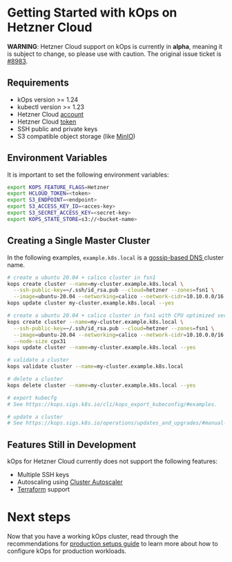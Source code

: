 # Getting Started with kOps on Hetzner Cloud

**WARNING**: Hetzner Cloud support on kOps is currently in **alpha**, meaning it is subject to change, so please use with caution.
The original issue ticket is [#8983](https://github.com/kubernetes/kops/issues/8983).

## Requirements
* kOps version >= 1.24
* kubectl version >= 1.23
* Hetzner Cloud [account](https://accounts.hetzner.com/login)
* Hetzner Cloud [token](https://docs.hetzner.cloud/#authentication)
* SSH public and private keys
* S3 compatible object storage (like [MinIO](https://docs.min.io/minio/baremetal/security/minio-identity-management/user-management.html))

## Environment Variables

It is important to set the following environment variables:
```bash
export KOPS_FEATURE_FLAGS=Hetzner
export HCLOUD_TOKEN=<token>
export S3_ENDPOINT=<endpoint>
export S3_ACCESS_KEY_ID=<acces-key>
export S3_SECRET_ACCESS_KEY=<secret-key>
export KOPS_STATE_STORE=s3://<bucket-name>
```

## Creating a Single Master Cluster

In the following examples, `example.k8s.local` is a [gossip-based DNS ](../gossip.md) cluster name.

```bash
# create a ubuntu 20.04 + calico cluster in fsn1
kops create cluster --name=my-cluster.example.k8s.local \
  --ssh-public-key=~/.ssh/id_rsa.pub --cloud=hetzner --zones=fsn1 \
  --image=ubuntu-20.04 --networking=calico --network-cidr=10.10.0.0/16 
kops update cluster my-cluster.example.k8s.local --yes

# create a ubuntu 20.04 + calico cluster in fsn1 with CPU optimized servers
kops create cluster --name=my-cluster.example.k8s.local \
  --ssh-public-key=~/.ssh/id_rsa.pub --cloud=hetzner --zones=fsn1 \
  --image=ubuntu-20.04 --networking=calico --network-cidr=10.10.0.0/16 \
  --node-size cpx31
kops update cluster --name=my-cluster.example.k8s.local --yes

# validate a cluster
kops validate cluster --name=my-cluster.example.k8s.local

# delete a cluster
kops delete cluster --name=my-cluster.example.k8s.local --yes

# export kubecfg
# See https://kops.sigs.k8s.io/cli/kops_export_kubeconfig/#examples. 

# update a cluster
# See https://kops.sigs.k8s.io/operations/updates_and_upgrades/#manual-update.
```

## Features Still in Development

kOps for Hetzner Cloud currently does not support the following features:

* Multiple SSH keys
* Autoscaling using [Cluster Autoscaler](https://github.com/hetznercloud/autoscaler)
* [Terraform](https://github.com/hetznercloud/terraform-provider-hcloud) support

# Next steps

Now that you have a working kOps cluster, read through the recommendations for [production setups guide](production.md) to learn more about how to configure kOps for production workloads.
